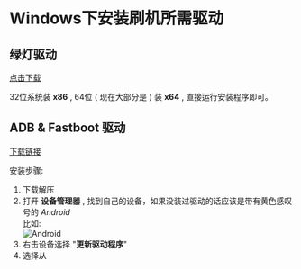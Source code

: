 # Windows下安装刷机所需驱动

## 绿灯驱动
[点击下载](https://fengwang.lanzoub.com/ituOB01p00mj)

32位系统装 **x86** , 64位 ( 现在大部分是 ) 装 **x64** , 直接运行安装程序即可。

## ADB & Fastboot 驱动
[下载链接](https://dl.google.com/android/repository/usb_driver_r13-windows.zip)  

安装步骤:

1. 下载解压
2. 打开 **设备管理器** , 找到自己的设备，如果没装过驱动的话应该是带有黄色感叹号的 *Android*  
    比如:  
    ![Android](https://raw.githubusercontent.com/Risuntsy/test.test/main/Screenshot%202022-03-25%20164423.png)
3. 右击设备选择 "**更新驱动程序**"
4. 选择从
